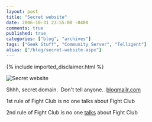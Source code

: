 ```yaml
---
layout: post
title: "Secret website"
date: 2006-10-31 23:55:00 -0400
comments: true
published: true
categories: ["blog", "archives"]
tags: ["Geek Stuff", "Community Server", "Telligent"]
alias: ["/blog/secret-website.aspx"]
---
```

<!-- more -->
{% include imported_disclaimer.html %}
<p><img alt='Secret website' src='http://www.avalon5.com/images/sssh.jpg'/></p><p>Shhh, secret domain.&nbsp; Don&#39;t tell anyone.&nbsp; <a href="http://blogmailr.com/" title="keep quiet" target="_blank">blogmailr.com</a></p><p>1st rule of Fight Club is no one talks about Fight Club</p><p>2nd rule of Fight Club is no one <a href="http://weblogs.asp.net/rhoward/archive/2006/10/31/Seven-days-from-now.aspx" target="_blank">talks</a> about Fight Club</p>
